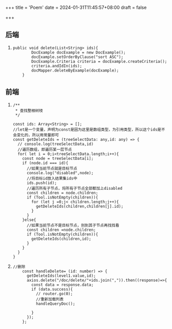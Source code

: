 +++
title = 'Poem'
date = 2024-01-31T11:45:57+08:00
draft = false

+++

## 后端

1. ```
   public void delete(List<String> ids){
           DocExample docExample = new DocExample();
           docExample.setOrderByClause("sort ASC");
           DocExample.Criteria criteria = docExample.createCriteria();
           criteria.andIdIn(ids);
           docMapper.deleteByExample(docExample);
       }
   ```

## 前端

1. ```
   /**
    * 查找整根树枝
    */
   
   const ids: Array<String> = [];
   //let是一个变量，声明为const是因为这里是数组类型，为引用类型，所以这个ids是不会变化的，所以用常量即可
   const getDeleteIds = (treeSelectData: any,id: any) => {
     // console.log(treeSelectData,id)
     //遍历数组，即遍历某一层节点
     for( let i = 0;i<treeSelectData.length;i++){
       const node = treeSelectData[i];
       if (node.id === id){
         //如果当前节点就是目标节点
         console.log("disabled",node);
         //将目标id放入结果集ids中
         ids.push(id);
         //遍历所有子节点，将所有子节点全部都加上disabled
         const children = node.children;
         if (Tool.isNotEmpty(children)){
           for (let j =0;j< children.length;j++){
             getDeleteIds(children,children[j].id);
           }
         }
       }else{
         //如果当前节点不是目标节点，则到其子节点再找找看
         const children =node.children;
         if (Tool.isNotEmpty(children)){
           getDeleteIds(children,id);
         }
       }
     }
   }
   ```

2. ```
   //删除
       const handleDelete= (id: number) => {
         getDeleteIds(level1.value,id);
         axios.delete("/doc/delete/"+ids.join(",")).then((response)=>{
           const data = response.data;
           if (data.success){
             // router.go(0);
             //重新加载列表
             handleQueryDoc();
   
           }
         });
       };
   ```
